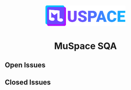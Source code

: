 <h1 align="center">
    <a href="./"><img id="header-logo" src="./logo.svg" width="250" alt="MuSpace logo"/></a>
</h1>
<h1 align="center">MuSpace SQA</h1>

<h2 href = "https://github.com/SherRao/MuSpace/issues?q=is%3Aopen+is%3Aissue">Open Issues</h2>
<h2 href = "https://github.com/SherRao/MuSpace/issues?q=is%3Aissue+is%3Aclosed">Closed Issues</h2>
